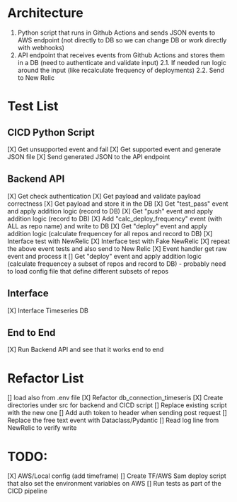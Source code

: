 # Architecture


1. Python script that runs in Github Actions and sends JSON events to AWS endpoint (not directly to DB so we can change DB or work directly with webhooks) 
2. API endpoint that receives events from Github Actions and stores them in a DB (need to authenticate and validate input)
2.1. If needed run logic around the input (like recalculate frequency of deployments)
2.2. Send to New Relic


# Test List

## CICD Python Script
[X] Get unsupported event and fail
[X] Get supported event and generate JSON file
[X] Send generated JSON to the API endpoint

## Backend API
[X] Get check authentication
[X] Get payload and validate payload correctness
[X] Get payload and store it in the DB
[X] Get "test_pass" event and apply addition logic (record to DB)
[X] Get "push" event and apply addition logic (record to DB)
[X] Add "calc_deploy_frequency" event (with ALL as repo name) and write to DB
[X] Get "deploy" event and apply addition logic (calculate frequencey for all repos and record to DB)
[X] Interface test with NewRelic
[X] Interface test with Fake NewRelic
[X] repeat the above event tests and also send to New Relic
[X] Event handler get raw event and process it
[] Get "deploy" event and apply addition logic (calculate frequencey a subset of repos and record to DB) - probably need to load config file that define different subsets of repos


## Interface
[X] Interface Timeseries DB

## End to End
[X] Run Backend API and see that it works end to end

# Refactor List

[] load also from .env file
[X] Refactor db_connection_timeseris
[X] Create directories under src for backend and CICD script
[] Replace existing script with the new one
[] Add auth token to header when sending post request
[] Replace the free text event with Dataclass/Pydantic
[] Read log line from NewRelic to verify write



# TODO: 

[X] AWS/Local config (add timeframe)
[] Create TF/AWS Sam deploy script that also set the environment variables on AWS
[] Run tests as part of the CICD pipeline
